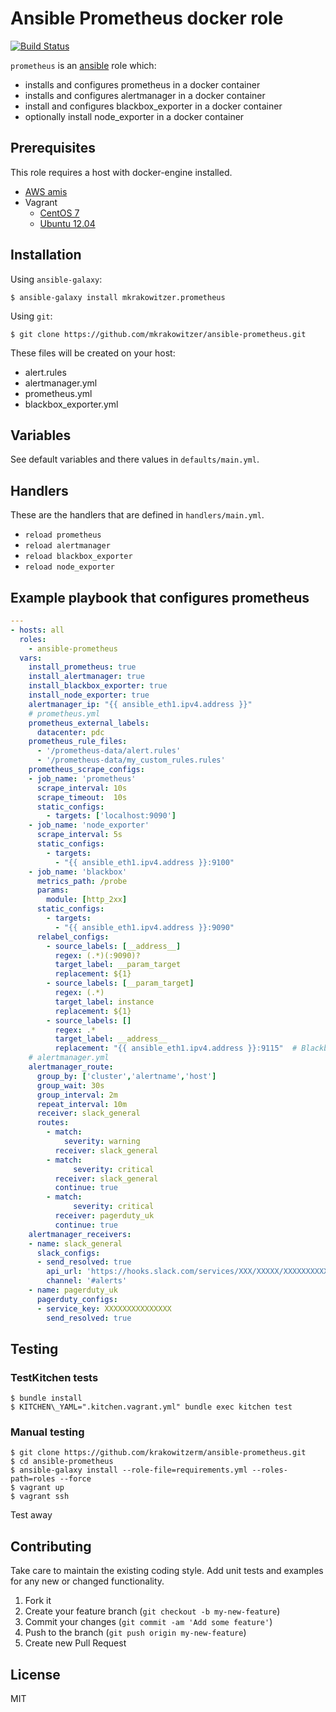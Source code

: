 # Ansible Prometheus docker role

[![Build Status](https://travis-ci.org/mkrakowitzer/ansible-prometheus.svg?branch=master)](https://travis-ci.org/mkrakowitzer/ansible-prometheus)

`prometheus` is an [ansible](http://www.ansible.com) role which:

 * installs and configures prometheus in a docker container
 * installs and configures alertmanager in a docker container
 * install and configures blackbox_exporter in a docker container
 * optionally install node_exporter in a docker container

## Prerequisites

This role requires a host with docker-engine installed. 

* [AWS amis](http://docs.aws.amazon.com/AmazonECS/latest/developerguide/ecs-optimized_AMI.html)
* Vagrant
  - [CentOS 7](https://atlas.hashicorp.com/dockpack/boxes/centos7)
  - [Ubuntu 12.04](https://vagrantcloud.com/williamyeh/boxes/ubuntu-trusty64-docker)

## Installation

Using `ansible-galaxy`:

```
$ ansible-galaxy install mkrakowitzer.prometheus
```

Using `git`:

```
$ git clone https://github.com/mkrakowitzer/ansible-prometheus.git
```

These files will be created on your host:

* alert.rules
* alertmanager.yml 
* prometheus.yml
* blackbox_exporter.yml

## Variables

See default variables and there values in `defaults/main.yml`.

## Handlers

These are the handlers that are defined in `handlers/main.yml`.

* `reload prometheus`
* `reload alertmanager`
* `reload blackbox_exporter`
* `reload node_exporter`

## Example playbook that configures prometheus

```yml
---
- hosts: all
  roles:
    - ansible-prometheus
  vars:
    install_prometheus: true
    install_alertmanager: true
    install_blackbox_exporter: true
    install_node_exporter: true
    alertmanager_ip: "{{ ansible_eth1.ipv4.address }}"
    # prometheus.yml
    prometheus_external_labels:
      datacenter: pdc
    prometheus_rule_files:
      - '/prometheus-data/alert.rules'
      - '/prometheus-data/my_custom_rules.rules'
    prometheus_scrape_configs:
    - job_name: 'prometheus'
      scrape_interval: 10s
      scrape_timeout:  10s
      static_configs:
        - targets: ['localhost:9090']
    - job_name: 'node_exporter'
      scrape_interval: 5s
      static_configs:
        - targets:
          - "{{ ansible_eth1.ipv4.address }}:9100"
    - job_name: 'blackbox'
      metrics_path: /probe
      params:
        module: [http_2xx]
      static_configs:
        - targets:
          - "{{ ansible_eth1.ipv4.address }}:9090"
      relabel_configs:
        - source_labels: [__address__]
          regex: (.*)(:9090)?
          target_label: __param_target
          replacement: ${1}
        - source_labels: [__param_target]
          regex: (.*)
          target_label: instance
          replacement: ${1}
        - source_labels: []
          regex: .*
          target_label: __address__
          replacement: "{{ ansible_eth1.ipv4.address }}:9115"  # Blackbox exporter.
    # alertmanager.yml
    alertmanager_route:
      group_by: ['cluster','alertname','host']
      group_wait: 30s
      group_interval: 2m
      repeat_interval: 10m
      receiver: slack_general
      routes:
        - match:
            severity: warning
          receiver: slack_general
        - match:
              severity: critical
          receiver: slack_general
          continue: true
        - match:
              severity: critical
          receiver: pagerduty_uk
          continue: true
    alertmanager_receivers:
    - name: slack_general
      slack_configs:
      - send_resolved: true
        api_url: 'https://hooks.slack.com/services/XXX/XXXXX/XXXXXXXXXXX'
        channel: '#alerts'
    - name: pagerduty_uk
      pagerduty_configs:
      - service_key: XXXXXXXXXXXXXXX
        send_resolved: true
```

## Testing

### TestKitchen tests

```
$ bundle install
$ KITCHEN\_YAML=".kitchen.vagrant.yml" bundle exec kitchen test
```

### Manual testing
```
$ git clone https://github.com/krakowitzerm/ansible-prometheus.git
$ cd ansible-prometheus
$ ansible-galaxy install --role-file=requirements.yml --roles-path=roles --force
$ vagrant up
$ vagrant ssh
```
Test away

## Contributing
Take care to maintain the existing coding style. Add unit tests and examples for any new or changed functionality.

1. Fork it
2. Create your feature branch (`git checkout -b my-new-feature`)
3. Commit your changes (`git commit -am 'Add some feature'`)
4. Push to the branch (`git push origin my-new-feature`)
5. Create new Pull Request

## License
MIT
